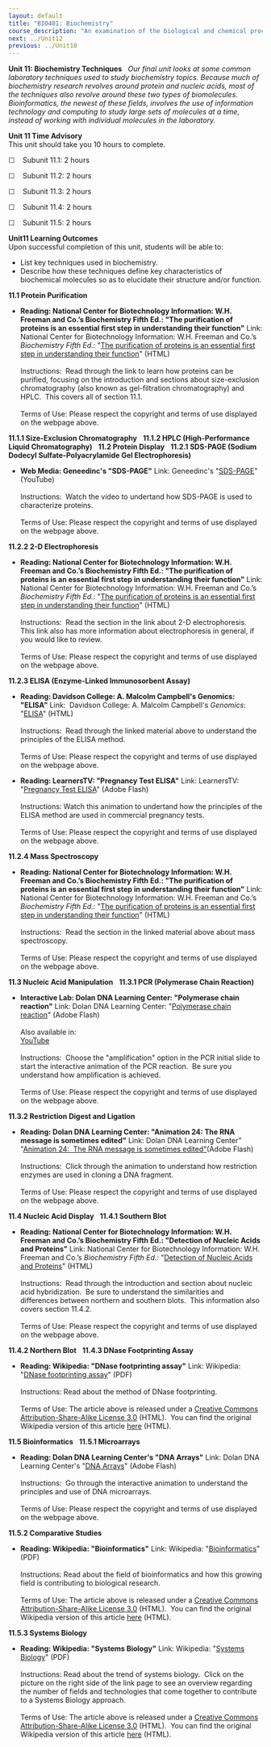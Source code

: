 ```yaml
---
layout: default
title: "BIO401: Biochemistry"
course_description: "An examination of the biological and chemical processes necessary to sustain life. Topics include: the structure and synthesis of amino acids and proteins, enzymatic activity, regulation and production of enzymes, the structure and function of carbohydrates, nucleic acids, and lipids, DNA, RNA, cellular metabolism, the biochemistry of genes and chromosomes, biochemical signaling, and laboratory techniques."
next: ../Unit12
previous: ../Unit10
---
```

**Unit 11: Biochemistry Techniques** <span id="11"></span> 
*Our final unit looks at some common laboratory techniques used to study
biochemistry topics. Because much of biochemistry research revolves
around protein and nucleic acids, most of the techniques also revolve
around these two types of biomolecules. Bioinformatics, the newest of
these fields, involves the use of information technology and computing
to study large sets of molecules at a time, instead of working with
individual molecules in the laboratory.*

**Unit 11 Time Advisory**  
This unit should take you 10 hours to complete.

☐    Subunit 11.1: 2 hours

☐    Subunit 11.2: 2 hours

☐    Subunit 11.3: 2 hours

☐    Subunit 11.4: 2 hours

☐    Subunit 11.5: 2 hours

**Unit11 Learning Outcomes**  
Upon successful completion of this unit, students will be able to:

-   List key techniques used in biochemistry.
-   Describe how these techniques define key characteristics of
    biochemical molecules so as to elucidate their structure and/or
    function.

**11.1 Protein Purification** <span id="11.1"></span> 
-   **Reading: National Center for Biotechnology Information: W.H.
    Freeman and Co.’s Biochemistry Fifth Ed.: "The purification of
    proteins is an essential first step in understanding their
    function"**
    Link: National Center for Biotechnology Information: W.H. Freeman
    and Co.’s *Biochemistry Fifth Ed.:* "[The purification of proteins
    is an essential first step in understanding their
    function](http://www.ncbi.nlm.nih.gov/bookshelf/br.fcgi?book=stryer&part=A438#A446)"
    (HTML)  
        
     Instructions:  Read through the link to learn how proteins can be
    purified, focusing on the introduction and sections about
    size-exclusion chromatography (also known as gel-filtration
    chromatography) and HPLC.  This covers all of section 11.1.  
        
     Terms of Use: Please respect the copyright and terms of use
    displayed on the webpage above.

**11.1.1 Size-Exclusion Chromatography** <span id="11.1.1"></span> 
**11.1.2 HPLC (High-Performance Liquid Chromatography)** <span
id="11.1.2"></span> 
**11.2 Protein Display** <span id="11.2"></span> 
**11.2.1 SDS-PAGE (Sodium Dodecyl Sulfate-Polyacrylamide Gel
Electrophoresis)** <span id="11.2.1"></span> 
-   **Web Media: Geneedinc's "SDS-PAGE"**
    Link: Geneedinc's
    "[SDS-PAGE](http://www.youtube.com/watch?v=IWZN_G_pC8U)" (YouTube)  
        
     Instructions:  Watch the video to undertand how SDS-PAGE is used to
    characterize proteins.  
        
     Terms of Use: Please respect the copyright and terms of use
    displayed on the webpage above.

**11.2.2 2-D Electrophoresis** <span id="11.2.2"></span> 
-   **Reading: National Center for Biotechnology Information: W.H.
    Freeman and Co.’s Biochemistry Fifth Ed.: "The purification of
    proteins is an essential first step in understanding their
    function"**
    Link: National Center for Biotechnology Information: W.H. Freeman
    and Co.’s *Biochemistry Fifth Ed.:* "[The purification of proteins
    is an essential first step in understanding their
    function](http://www.ncbi.nlm.nih.gov/bookshelf/br.fcgi?book=stryer&part=A438#A446)"
    (HTML)  
        
     Instructions:  Read the section in the link about 2-D
    electrophoresis.  This link also has more information about
    electrophoresis in general, if you would like to review.   
        
     Terms of Use: Please respect the copyright and terms of use
    displayed on the webpage above.

**11.2.3 ELISA (Enzyme-Linked Immunosorbent Assay)** <span
id="11.2.3"></span> 
-   **Reading: Davidson College: A. Malcolm Campbell's Genomics:
    "ELISA"**
    Link:  Davidson College: A. Malcolm Campbell's *Genomics*: 
    "[ELISA](http://www.bio.davidson.edu/courses/genomics/method/ELISA.html)"
    (HTML)  
        
     Instructions:  Read through the linked material above to understand
    the principles of the ELISA method.   
        
     Terms of Use: Please respect the copyright and terms of use
    displayed on the webpage above.

-   **Reading: LearnersTV: "Pregnancy Test ELISA"**
    Link: LearnersTV: "[Pregnancy Test
    ELISA](http://www.learnerstv.com/animation/animation.php?ani=406&cat=biology)"
    (Adobe Flash)  
        
     Instructions: Watch this animation to undertand how the principles
    of the ELISA method are used in commercial pregnancy tests.  
        
     Terms of Use: Please respect the copyright and terms of use
    displayed on the webpage above.

**11.2.4 Mass Spectroscopy** <span id="11.2.4"></span> 
-   **Reading: National Center for Biotechnology Information: W.H.
    Freeman and Co.’s Biochemistry Fifth Ed.: "The purification of
    proteins is an essential first step in understanding their
    function"**
    Link: National Center for Biotechnology Information: W.H. Freeman
    and Co.’s *Biochemistry Fifth Ed.:* "[The purification of proteins
    is an essential first step in understanding their
    function](http://www.ncbi.nlm.nih.gov/bookshelf/br.fcgi?book=stryer&part=A438#A446)"
    (HTML)  
        
     Instructions:  Read the section in the linked material above about
    mass spectroscopy.  
        
     Terms of Use: Please respect the copyright and terms of use
    displayed on the webpage above.

**11.3 Nucleic Acid Manipulation** <span id="11.3"></span> 
**11.3.1 PCR (Polymerase Chain Reaction)** <span id="11.3.1"></span> 
-   **Interactive Lab: Dolan DNA Learning Center: "Polymerase chain
    reaction"**
    Link: Dolan DNA Learning Center: "[Polymerase chain
    reaction](http://www.dnalc.org/resources/animations/pcr.html)"
    (Adobe Flash)  
        
     Also available in:  
     [YouTube](http://www.youtube.com/watch?v=JRAA4C2OPwg)  
        
     Instructions:  Choose the "amplification" option in the PCR initial
    slide to start the interactive animation of the PCR reaction.  Be
    sure you understand how amplification is achieved.  
        
     Terms of Use: Please respect the copyright and terms of use
    displayed on the webpage above.

**11.3.2 Restriction Digest and Ligation** <span id="11.3.2"></span> 
-   **Reading: Dolan DNA Learning Center: "Animation 24: The RNA message
    is sometimes edited"**
    Link: Dolan DNA Learning Center” "[Animation 24:  The RNA message is
    sometimes
    edited"](http://www.dnalc.org/view/16529-Animation-24-The-RNA-message-is-sometimes-edited-.html)(Adobe
    Flash)  
        
     Instructions:  Click through the animation to understand how
    restriction enzymes are used in cloning a DNA fragment.  
        
     Terms of Use: Please respect the copyright and terms of use
    displayed on the webpage above.

**11.4 Nucleic Acid Display** <span id="11.4"></span> 
**11.4.1 Southern Blot** <span id="11.4.1"></span> 
-   **Reading: National Center for Biotechnology Information: W.H.
    Freeman and Co.’s Biochemistry Fifth Ed.: "Detection of Nucleic
    Acids and Proteins"**
    Link: National Center for Biotechnology Information: W.H. Freeman
    and Co.’s *Biochemistry Fifth Ed.:* "[Detection of Nucleic Acids and
    Proteins](http://www.ncbi.nlm.nih.gov/bookshelf/br.fcgi?book=cooper&part=A472#A473)"
    (HTML)  
        
     Instructions:  Read through the introduction and section about
    nucleic acid hybridization.  Be sure to understand the similarities
    and differences between northern and southern blots.  This
    information also covers section 11.4.2.  
        
     Terms of Use: Please respect the copyright and terms of use
    displayed on the webpage above.

**11.4.2 Northern Blot** <span id="11.4.2"></span> 
**11.4.3 DNase Footprinting Assay** <span id="11.4.3"></span> 
-   **Reading: Wikipedia: "DNase footprinting assay"**
    Link: Wikipedia: "[DNase footprinting
    assay](https://resources.saylor.org/archived/wp-content/uploads/2012/02/BIO401_Wikipedia_DNase-footprinting-assay_2.7.2012.pdf)"
    (PDF)  
        
     Instructions: Read about the method of DNase footprinting.  
        
     Terms of Use: The article above is released under a [Creative
    Commons Attribution-Share-Alike License
    3.0](http://creativecommons.org/licenses/by-sa/3.0/) (HTML).  You
    can find the original Wikipedia version of this article
    [here](http://en.wikipedia.org/wiki/DNase_footprinting_assay)
    (HTML).

**11.5 Bioinformatics** <span id="11.5"></span> 
**11.5.1 Microarrays** <span id="11.5.1"></span> 
-   **Reading: Dolan DNA Learning Center's "DNA Arrays"**
    Link: Dolan DNA Learning Center's "[DNA
    Arrays](http://www.dnalc.org/resources/animations/dnaarray.html)"
    (Adobe Flash)  
        
     Instructions:  Go through the interactive animation to understand
    the principles and use of DNA microarrays.  
        
     Terms of Use: Please respect the copyright and terms of use
    displayed on the webpage above.

**11.5.2 Comparative Studies** <span id="11.5.2"></span> 
-   **Reading: Wikipedia: "Bioinformatics"**
    Link: Wikipedia:
    "[Bioinformatics](https://resources.saylor.org/archived/wp-content/uploads/2012/02/BIO401_Wikipedia_Bioinformatics_2.7.2012.pdf)"
    (PDF)  
        
     Instructions: Read about the field of bioinformatics and how this
    growing field is contributing to biological research.  
        
     Terms of Use: The article above is released under a [Creative
    Commons Attribution-Share-Alike License
    3.0](http://creativecommons.org/licenses/by-sa/3.0/) (HTML).  You
    can find the original Wikipedia version of this article
    [here](http://en.wikipedia.org/wiki/Bioinformatics) (HTML).

**11.5.3 Systems Biology** <span id="11.5.3"></span> 
-   **Reading: Wikipedia: "Systems Biology"**
    Link: Wikipedia: "[Systems
    Biology](https://resources.saylor.org/archived/wp-content/uploads/2012/02/BIO401_Wikipedia_Systems-biology_2.7.2012.pdf)"
    (PDF)  
        
     Instructions: Read about the trend of systems biology.  Click on
    the picture on the right side of the link page to see an overview
    regarding the number of fields and technologies that come together
    to contribute to a Systems Biology approach.  
        
     Terms of Use: The article above is released under a [Creative
    Commons Attribution-Share-Alike License
    3.0](http://creativecommons.org/licenses/by-sa/3.0/) (HTML).  You
    can find the original Wikipedia version of this article
    [here](http://en.wikipedia.org/wiki/Systems_biology) (HTML).


